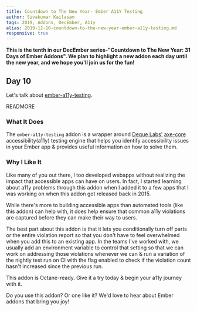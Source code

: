 ```yaml
---
title: Countdown to The New Year- Ember A11Y Testing
author: Sivakumar Kailasam
tags: 2019, Addons, DecEmber, A11y
alias: 2019-12-10-countdown-to-the-new-year-ember-a11y-testing.md
responsive: true
---
```


**This is the tenth in our DecEmber series-"Countdown to The New Year: 31 Days of Ember Addons". We plan to highlight a new addon each day until the new year, and we hope you'll join us for the fun!**

## Day 10

Let's talk about [ember-a11y-testing](https://emberobserver.com/addons/ember-a11y-testing).

READMORE

### What It Does

The `ember-a11y-testing` addon is a wrapper around [Deque Labs'](https://github.com/dequelabs)
[axe-core](https://github.com/dequelabs/axe-core) accessibility(a11y) testing engine that helps you identify accessibility issues in your Ember app & provides useful information on how to solve them.

### Why I Like It

Like many of you out there, I too developed webapps without realizing the impact that accessible apps can have on users. In fact, I 
started learning about a11y problems through this addon when I added it to a few apps that I was working on when this addon got
released back in 2015. 

While there's more to building accessible apps than automated tools (like this addon) can help with, it does help ensure that 
common a11y violations are captured before they can make their way to users.

The best part about this addon is that it lets you conditionally turn off parts or the entire violation report so that you don't have
to feel overwhelmed when you add this to an existing app. In the teams I've worked with, we usually add an environment variable to control
that setting so that we can work on addressing those violations whenever we can & run a variation of the nightly test run on CI with the flag enabled to check if the violation count hasn't increased since the previous run.

This addon is Octane-ready. Give it a try today & begin your a11y journey with it.

Do you use this addon? Or one like it? We'd love to hear about Ember addons that bring you joy! 
